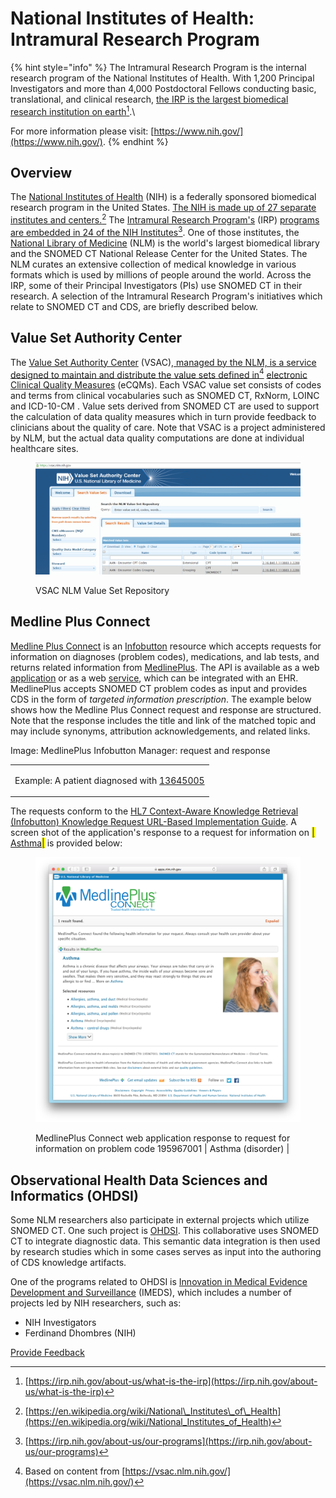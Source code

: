 # National Institutes of Health: Intramural Research Program

{% hint style="info" %}
The Intramural Research Program is the internal research program of the National Institutes of Health. With 1,200 Principal Investigators and more than 4,000 Postdoctoral Fellows conducting basic, translational, and clinical research, [the IRP is the largest biomedical research institution on earth](#user-content-fn-1)[^1].\


For more information please visit: [https://www.nih.gov/](https://www.nih.gov/).
{% endhint %}

## Overview

The [National Institutes of Health](https://www.nih.gov/) (NIH) is a federally sponsored biomedical research program in the United States. [The NIH is made up of 27 separate institutes and centers.](#user-content-fn-2)[^2] The [Intramural Research Program's](https://irp.nih.gov/about-us/what-is-the-irp) (IRP) [programs are embedded in 24 of the NIH Institutes](#user-content-fn-3)[^3]. One of those institutes, the [National Library of Medicine](https://www.nlm.nih.gov/) (NLM) is the world's largest biomedical library and the SNOMED CT National Release Center for the United States. The NLM curates an extensive collection of medical knowledge in various formats which is used by millions of people around the world. Across the IRP, some of their Principal Investigators (PIs) use SNOMED CT in their research. A selection of the Intramural Research Program's initiatives which relate to SNOMED CT and CDS, are briefly described below.

## Value Set Authority Center

The [Value Set Authority Center](https://vsac.nlm.nih.gov/) (VSAC),[ managed by the NLM, is a service designed to maintain and distribute the value sets defined in](#user-content-fn-4)[^4] [electronic Clinical Quality Measures](https://ecqi.healthit.gov/ecqms) (eCQMs). Each VSAC value set consists of codes and terms from clinical vocabularies such as SNOMED CT, RxNorm, LOINC and ICD-10-CM . Value sets derived from SNOMED CT are used to support the calculation of data quality measures which in turn provide feedback to clinicians about the quality of care. Note that VSAC is a project administered by NLM, but the actual data quality computations are done at individual healthcare sites.

<figure><img src="../../images/123897697.png" alt=""><figcaption><p> VSAC NLM Value Set Repository</p></figcaption></figure>

## Medline Plus Connect

[Medline Plus Connect](https://medlineplus.gov/connect/overview.html) is an [Infobutton](http://www.hl7.org/implement/standards/product_brief.cfm?product_id=208) resource which accepts requests for information on diagnoses (problem codes), medications, and lab tests, and returns related information from [MedlinePlus](https://medlineplus.gov/). The API is available as a web [application](https://medlineplus.gov/connect/application.html) or as a web [service](https://medlineplus.gov/connect/service.html), which can be integrated with an EHR. MedlinePlus accepts SNOMED CT problem codes as input and provides CDS in the form of _targeted information prescription_. The example below shows how the Medline Plus Connect request and response are structured. Note that the response includes the title and link of the matched topic and may include synonyms, attribution acknowledgements, and related links.

Image: MedlinePlus Infobutton Manager: request and response

|                                                                                                                                                                                                                                                                                                                                                                                                                                                                                                                                                                                                                                                                                                                                                                                                                                                                                                                                                                                                                                                                                                                                                                                                                                                                                                                                                                                                                                                                                                                                                                                                                                                                                                                                                                                                                                                                                                                                                                                                                                                                                                                                                                                                                                                                                                                                                                                                                                                                                                                                                                                                                                                                                                                                                                                                                                                                                                                                                                                                                                                                                                                                                                                                                                                                                                                                                                                                                                                                                                                                                                                                                                                                                                                                                                                                                                                                                                                                                                                                                                                                                                                                                                                                                                                                                                                                                                                                                                                                                                                                                                                                                                                                                                                                                                                                                                                                                                                                                                                                                                                                                                                                                                                                                                                                                                                                                                                                                                                                                                                                                                                                                                                                                                                                                                                                                                                                                                                                                                                                                                                                                                                                                                                                                                                                                                                                                                                                                                                                          |
| ------------------------------------------------------------------------------------------------------------------------------------------------------------------------------------------------------------------------------------------------------------------------------------------------------------------------------------------------------------------------------------------------------------------------------------------------------------------------------------------------------------------------------------------------------------------------------------------------------------------------------------------------------------------------------------------------------------------------------------------------------------------------------------------------------------------------------------------------------------------------------------------------------------------------------------------------------------------------------------------------------------------------------------------------------------------------------------------------------------------------------------------------------------------------------------------------------------------------------------------------------------------------------------------------------------------------------------------------------------------------------------------------------------------------------------------------------------------------------------------------------------------------------------------------------------------------------------------------------------------------------------------------------------------------------------------------------------------------------------------------------------------------------------------------------------------------------------------------------------------------------------------------------------------------------------------------------------------------------------------------------------------------------------------------------------------------------------------------------------------------------------------------------------------------------------------------------------------------------------------------------------------------------------------------------------------------------------------------------------------------------------------------------------------------------------------------------------------------------------------------------------------------------------------------------------------------------------------------------------------------------------------------------------------------------------------------------------------------------------------------------------------------------------------------------------------------------------------------------------------------------------------------------------------------------------------------------------------------------------------------------------------------------------------------------------------------------------------------------------------------------------------------------------------------------------------------------------------------------------------------------------------------------------------------------------------------------------------------------------------------------------------------------------------------------------------------------------------------------------------------------------------------------------------------------------------------------------------------------------------------------------------------------------------------------------------------------------------------------------------------------------------------------------------------------------------------------------------------------------------------------------------------------------------------------------------------------------------------------------------------------------------------------------------------------------------------------------------------------------------------------------------------------------------------------------------------------------------------------------------------------------------------------------------------------------------------------------------------------------------------------------------------------------------------------------------------------------------------------------------------------------------------------------------------------------------------------------------------------------------------------------------------------------------------------------------------------------------------------------------------------------------------------------------------------------------------------------------------------------------------------------------------------------------------------------------------------------------------------------------------------------------------------------------------------------------------------------------------------------------------------------------------------------------------------------------------------------------------------------------------------------------------------------------------------------------------------------------------------------------------------------------------------------------------------------------------------------------------------------------------------------------------------------------------------------------------------------------------------------------------------------------------------------------------------------------------------------------------------------------------------------------------------------------------------------------------------------------------------------------------------------------------------------------------------------------------------------------------------------------------------------------------------------------------------------------------------------------------------------------------------------------------------------------------------------------------------------------------------------------------------------------------------------------------------------------------------------------------------------------------------------------------------------------------------------------------------------------------ |
| <p>Example: A patient diagnosed with <a href="http://snomed.info/id/13645005">13645005 <mark style="color:blue;">|</mark> Chronic obstructive lung disease (disorder)<mark style="color:blue;">|</mark></a> :<br><strong>HTTP Request:</strong></p><p><a href="https://apps.nlm.nih.gov/medlineplus/services/mpconnect_service.cfm?mainSearchCriteria.v.cs=2.16.840.1.113883.6.96&#x26;mainSearchCriteria.v.c=13645005">https://apps.nlm.nih.gov/medlineplus/services/mpconnect_service.cfm?mainSearchCriteria.v.cs=2.16.840.1.113883.6.96&#x26;mainSearchCriteria.v.c=13645005</a></p><p>(Note: 2.16.840.1.113883.6.96 is the <a href="https://www.hl7.org/oid/index.cfm">OID</a> for SNOMED CT.)<br><br><strong>Response:</strong><br><br>&#x3C;feed xmlns=" <a href="http://www.w3.org/2005/Atom">http://www.w3.org/2005/Atom</a> "  xmlns:xsi=" <a href="http://www.w3.org/2001/XMLSchema-instance">http://www.w3.org/2001/XMLSchema-instance</a> "  xml:base=" <a href="https://apps.nlm.nih.gov/medlineplus/services/">https://apps.nlm.nih.gov/medlineplus/services/</a> "  xml:lang="en"><br>&#x3C;title type="text"> MedlinePlus Connect &#x3C;/title>&#x3C;subtitle type="text"> MedlinePlus Connect results for SNOMED CT 13645005 &#x3C;/subtitle> <br> &#x3C;author><br>&#x3C;name> U.S. National Library of Medicine &#x3C;/name><br>&#x3C;uri> <a href="https://www.nlm.nih.gov/">https://www.nlm.nih.gov</a> &#x3C;/uri><br>&#x3C;/author><br>&#x3C;updated> 2017-03-31T06:03:00Z &#x3C;/updated><br>&#x3C;category scheme="mainSearchCriteria.v.c"  term="13645005"/><br>&#x3C;category scheme="mainSearchCriteria.v.cs"  term="SNOMEDCT"/><br>&#x3C;category scheme="mainSearchCriteria.v.dn"  term=" "/><br>&#x3C;category scheme="informationRecipient"  term="PAT"/><br>&#x3C;id/> <br> &#x3C;entry><br>&#x3C;title> <strong>COPD</strong> &#x3C;/title><br>&#x3C;link href=" <a href="https://medlineplus.gov/copd.html">https://medlineplus.gov/copd.html</a> "  rel="alternate"/> <br> &#x3C;id><br>tag: https:, 2017-31-03:<a href="https://medlineplus.gov/copd.html">https://medlineplus.gov/copd.html</a><br>&#x3C;/id><br>&#x3C;updated> 2017-03-31T06:03:00Z &#x3C;/updated>  <br>&#x3C;summary type="html"><br>&#x3C;p>COPD (chronic obstructive pulmonary disease) makes it hard for you to breathe. The two main types are &#x3C;a href="https://medlineplus.gov/chronicbronchitis.html">chronic bronchitis&#x3C;/a> and &#x3C;a href="https://medlineplus.gov/emphysema.html">emphysema&#x3C;/a>. The main cause of COPD is long-term exposure to substances that irritate and damage the lungs. This is usually cigarette smoke. Air pollution, chemical fumes, or dust can also cause it.&#x3C;/p> &#x3C;p>At first, COPD may cause no symptoms or only mild symptoms. As the disease gets worse, symptoms usually become more severe. They include&#x3C;/p> &#x3C;ul> &#x3C;li>A cough that produces a lot of mucus&#x3C;/li> &#x3C;li>Shortness of breath, especially with physical activity&#x3C;/li> &#x3C;li>Wheezing&#x3C;/li> &#x3C;li>Chest tightness&#x3C;/li> &#x3C;/ul> &#x3C;p>Doctors use lung function tests, imaging tests, and blood tests to diagnose COPD. There is no cure. Treatments may relieve symptoms. They include medicines, oxygen therapy, surgery, or a lung transplant. &#x3C;a href="https://medlineplus.gov/quittingsmoking.html">Quitting smoking&#x3C;/a> is the most important step you can take to treat COPD. &#x3C;/p> &#x3C;p class="<strong>NLMattribution</strong>"> NIH: National Heart, Lung, and Blood Institute&#x3C;/p> &#x3C;p class="<strong>NLMrelatedLinks</strong>">&#x3C;ul>&#x3C;li>&#x3C;a href="https://medlineplus.gov/ency/article/003855.htm">Blood gases&#x3C;/a> (Medical Encyclopedia)&#x3C;/li>&#x3C;li>&#x3C;a href="https://www.nhlbi.nih.gov/health/educational/copd/campaign-materials/pub/copd-patient.pdf">Breathing Better with a COPD Diagnosis&#x3C;/a> - NIH (National Heart, Lung, and Blood Institute) - PDF&#x3C;/li>&#x3C;li>&#x3C;a href="https://medlineplus.gov/ency/article/000091.htm">Chronic obstructive pulmonary disease&#x3C;/a> (Medical Encyclopedia)&#x3C;/li>&#x3C;li>&#x3C;a href="https://medlineplus.gov/ency/patientinstructions/000009.htm">Chronic obstructive pulmonary disease - adults - discharge&#x3C;/a> (Medical Encyclopedia)&#x3C;/li>&#x3C;li>&#x3C;a href="https://medlineplus.gov/ency/patientinstructions/000025.htm">Chronic obstructive pulmonary disease - control drugs&#x3C;/a> (Medical Encyclopedia)&#x3C;/li>&#x3C;li>&#x3C;a href="https://medlineplus.gov/ency/patientinstructions/000026.htm">Chronic obstructive pulmonary disease - quick-relief drugs&#x3C;/a> (Medical Encyclopedia)&#x3C;/li>&#x3C;li>&#x3C;a href="https://medlineplus.gov/ency/patientinstructions/000699.htm">COPD -- how to use a nebulizer&#x3C;/a> (Medical Encyclopedia)&#x3C;/li>&#x3C;li>&#x3C;a href="https://medlineplus.gov/ency/patientinstructions/000700.htm">COPD -- managing stress and your mood&#x3C;/a> (Medical Encyclopedia)&#x3C;/li>&#x3C;li>&#x3C;a href="https://medlineplus.gov/ency/patientinstructions/000701.htm">COPD and other health problems&#x3C;/a> (Medical Encyclopedia)&#x3C;/li>&#x3C;li>&#x3C;a href="https://medlineplus.gov/ency/patientinstructions/000698.htm">COPD flare-ups&#x3C;/a> (Medical Encyclopedia)&#x3C;/li>&#x3C;li>&#x3C;a href="https://www.nhlbi.nih.gov/health/educational/copd/campaign-materials/pub/copd-atrisk.pdf">COPD: Are You at Risk?&#x3C;/a> - NIH (National Heart, Lung, and Blood Institute) - PDF&#x3C;/li>&#x3C;li>&#x3C;a href="https://medlineplus.gov/ency/patientinstructions/000697.htm">Day to day with COPD&#x3C;/a> (Medical Encyclopedia)&#x3C;/li>&#x3C;li>&#x3C;a href="https://medlineplus.gov/ency/patientinstructions/000053.htm">How to breathe when you are short of breath&#x3C;/a> (Medical Encyclopedia)&#x3C;/li>&#x3C;li>&#x3C;a href="https://medlineplus.gov/ency/article/003853.htm">Pulmonary function tests&#x3C;/a> (Medical Encyclopedia)&#x3C;/li>&#x3C;li>&#x3C;a href="https://medlineplus.gov/ency/patientinstructions/000696.htm">Smoking and COPD&#x3C;/a> (Medical Encyclopedia)&#x3C;/li>&#x3C;li>&#x3C;a href="https://medlineplus.gov/ency/patientinstructions/000048.htm">Using oxygen at home&#x3C;/a> (Medical Encyclopedia)&#x3C;/li>&#x3C;/ul>&#x3C;/p><br>&#x3C;/summary><br>&#x3C;/entry><br>&#x3C;/feed></p> |

The requests conform to the [HL7 Context-Aware Knowledge Retrieval (Infobutton) Knowledge Request URL-Based Implementation Guide](http://wiki.hl7.org/index.php?title=Product_Infobutton#Product_Name_-_HL7_V3_IG:_URL-Based_Implementations_of_the_Context-Aware_Information_Retrieval_.28Infobutton.29). A screen shot of the application's response to a request for information on [<mark style="color:blue;">|</mark> Asthma<mark style="color:blue;">|</mark>](http://snomed.info/id/195967001) is provided below:

<figure><img src="../../images/123897692.png" alt=""><figcaption><p> MedlinePlus Connect web application response to request for information on problem code 195967001 | Asthma (disorder) |</p></figcaption></figure>

## Observational Health Data Sciences and Informatics (OHDSI)

Some NLM researchers also participate in external projects which utilize SNOMED CT. One such project is [OHDSI](http://ohdsi.org/). This collaborative uses SNOMED CT to integrate diagnostic data. This semantic data integration is then used by research studies which in some cases serves as input into the authoring of CDS knowledge artifacts.

One of the programs related to OHDSI is [Innovation in Medical Evidence Development and Surveillance](https://reaganudall.org/projects/research/imeds) (IMEDS), which includes a number of projects led by NIH researchers, such as:

* NIH Investigators
* Ferdinand Dhombres (NIH)

[^1]: [https://irp.nih.gov/about-us/what-is-the-irp](https://irp.nih.gov/about-us/what-is-the-irp)

[^2]: [https://en.wikipedia.org/wiki/National\_Institutes\_of\_Health](https://en.wikipedia.org/wiki/National_Institutes_of_Health)

[^3]: [https://irp.nih.gov/about-us/our-programs](https://irp.nih.gov/about-us/our-programs)

[^4]: Based on content from [https://vsac.nlm.nih.gov/](https://vsac.nlm.nih.gov/)






<a href="https://docs.google.com/forms/d/e/1FAIpQLScTmbZIf0UEQwYDkY27EEWBkaiYkHSbR0_9DmFrMLXoQLyL7Q/viewform?usp=pp_url&entry.1767247133=CDS+Guide&entry.670899847=National%20Institutes%20of%20Health%3A%20Intramural%20Research%20Program" class="button primary">Provide Feedback</a>
